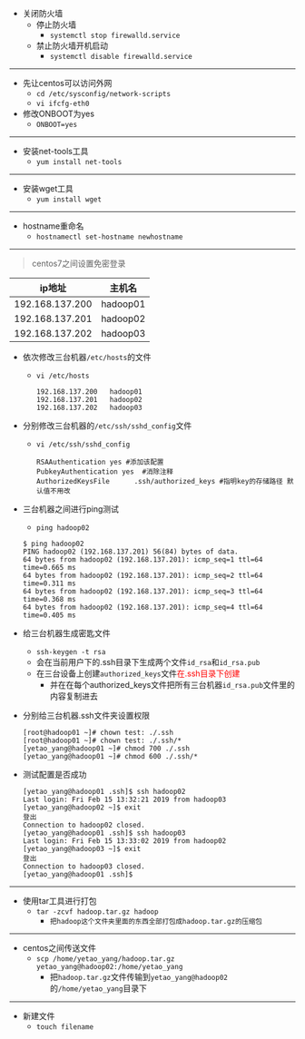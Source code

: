 * 关闭防火墙
  * 停止防火墙
    * `systemctl stop firewalld.service`
  * 禁止防火墙开机启动
    * `systemctl disable firewalld.service`

<hr>

* 先让centos可以访问外网
  * `cd /etc/sysconfig/network-scripts`
  * `vi ifcfg-eth0`
* 修改ONBOOT为yes
  * `ONBOOT=yes`

<hr>

* 安装net-tools工具
  * `yum install net-tools`

<hr>

* 安装wget工具
  * `yum install wget`

<hr>

* hostname重命名
  * `hostnamectl set-hostname newhostname`

<hr>

> centos7之间设置免密登录

| ip地址 | 主机名 |
| - | - |
| 192.168.137.200|hadoop01|
| 192.168.137.201|hadoop02|
| 192.168.137.202|hadoop03|

* 依次修改三台机器`/etc/hosts`的文件
  * `vi /etc/hosts`

    ```shell
    192.168.137.200   hadoop01
    192.168.137.201   hadoop02
    192.168.137.202   hadoop03
    ```
* 分别修改三台机器的`/etc/ssh/sshd_config`文件
  * `vi /etc/ssh/sshd_config`

    ```shell
    RSAAuthentication yes #添加该配置
    PubkeyAuthentication yes  #消除注释
    AuthorizedKeysFile      .ssh/authorized_keys #指明key的存储路径 默认值不用改
    ```

* 三台机器之间进行ping测试
  * `ping hadoop02`
  ```shell
  $ ping hadoop02
  PING hadoop02 (192.168.137.201) 56(84) bytes of data.
  64 bytes from hadoop02 (192.168.137.201): icmp_seq=1 ttl=64 time=0.665 ms
  64 bytes from hadoop02 (192.168.137.201): icmp_seq=2 ttl=64 time=0.311 ms
  64 bytes from hadoop02 (192.168.137.201): icmp_seq=3 ttl=64 time=0.368 ms
  64 bytes from hadoop02 (192.168.137.201): icmp_seq=4 ttl=64 time=0.405 ms
  ```
* 给三台机器生成密匙文件
  * `ssh-keygen -t rsa`
  * 会在当前用户下的.ssh目录下生成两个文件`id_rsa`和`id_rsa.pub`
  * 在三台设备上创建`authorized_keys`文件<span style="color:red">在.ssh目录下创建</span>
    * 并在在每个authorized_keys文件把所有三台机器`id_rsa.pub`文件里的内容复制进去

* 分别给三台机器.ssh文件夹设置权限
  ```shell
  [root@hadoop01 ~]# chown test: ./.ssh
  [root@hadoop01 ~]# chown test: ./.ssh/*
  [yetao_yang@hadoop01 ~]# chmod 700 ./.ssh
  [yetao_yang@hadoop01 ~]# chmod 600 ./.ssh/*
  ```

* 测试配置是否成功

  ```shell
  [yetao_yang@hadoop01 .ssh]$ ssh hadoop02
  Last login: Fri Feb 15 13:32:21 2019 from hadoop03
  [yetao_yang@hadoop02 ~]$ exit
  登出
  Connection to hadoop02 closed.
  [yetao_yang@hadoop01 .ssh]$ ssh hadoop03
  Last login: Fri Feb 15 13:33:02 2019 from hadoop02
  [yetao_yang@hadoop03 ~]$ exit
  登出
  Connection to hadoop03 closed.
  [yetao_yang@hadoop01 .ssh]$
  ```
<hr>

* 使用tar工具进行打包
  * `tar -zcvf hadoop.tar.gz hadoop`
    * `把hadoop这个文件夹里面的东西全部打包成hadoop.tar.gz的压缩包`

<hr>

* centos之间传送文件
  * `scp /home/yetao_yang/hadoop.tar.gz yetao_yang@hadoop02:/home/yetao_yang`
    * 把`hadoop.tar.gz`文件传输到`yetao_yang@hadoop02`的`/home/yetao_yang`目录下

<hr>

* 新建文件
  * `touch filename`
